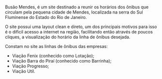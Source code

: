 Busão Mendes, é um site destinado a reunir os horários dos ônibus que circulam pela pequena cidade de Mendes, localizada na serra do Sul Fluminense do Estado do Rio de Janeiro. 

O site possui uma layout clean e direto, um dos principais motivos para isso é o dificil acesso a internet na região, facilitando então através de poucos cliques, a visualização do horário da linha de ônibus desejada.

Constam no site as linhas de ônibus das empresas:
 - Viação Fenix (conhecido como Lotação);
 - Viação Barra do Piraí (conhecido como Barrinha);
 - Viação Progresso;
 - Viação Util.
